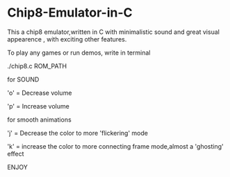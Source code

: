 # Chip8-Emulator-in-C
This a chip8 emulator,written in C with minimalistic sound and great visual appearence , with exciting other features.

To play any games or run demos, write in terminal

./chip8.c ROM_PATH

for SOUND

'o' = Decrease volume

'p' = Increase volume


for smooth animations

'j' = Decrease the color to more 'flickering' mode

'k' = increase the color to more connecting frame mode,almost a 'ghosting' effect



ENJOY


